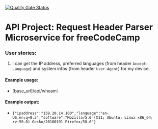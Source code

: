 [![Quality Gate Status](https://sonarcloud.io/api/project_badges/measure?project=tluolamo_boilerplate-project-headerparser&metric=alert_status)](https://sonarcloud.io/dashboard?id=tluolamo_boilerplate-project-headerparser)

# API Project: Request Header Parser Microservice for freeCodeCamp

### User stories:
1. I can get the IP address, preferred languages (from header `Accept-Language`) and system infos (from header `User-Agent`) for my device.

#### Example usage:
* [base_url]/api/whoami

#### Example output:
* `{"ipaddress":"159.20.14.100","language":"en-US,en;q=0.5","software":"Mozilla/5.0 (X11; Ubuntu; Linux x86_64; rv:50.0) Gecko/20100101 Firefox/50.0"}`

